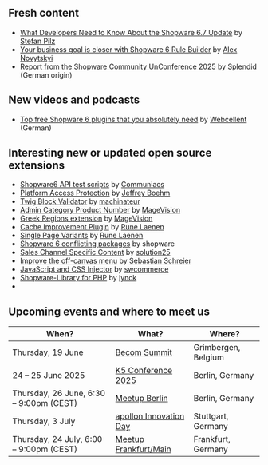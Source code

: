 ## Fresh content

* [What Developers Need to Know About the Shopware 6.7 Update](https://dev.to/stefan-freelancer/what-developers-need-to-know-about-the-shopware-67-update-59pd) by [Stefan Pilz](https://dev.to/stefan-freelancer)
* [Your business goal is closer with Shopware 6 Rule Builder](https://kenner-soft.com/how-to/shopware-6-rule-builder) by [Alex Novytskyi](https://kennersoft.de/explore/autor-alex-novytskyi)
* [Report from the Shopware Community UnConference 2025](https://www-splendid--internet-de.translate.goog/blog/bericht-von-der-shopware-community-unconference-2025/?_x_tr_sl=de&_x_tr_tl=en&_x_tr_hl=en&_x_tr_pto=wapp) by [Splendid](https://www.splendid-internet.de) (German origin)

## New videos and podcasts

* [Top free Shopware 6 plugins that you absolutely need](https://www.youtube.com/watch?v=JS9AzC5jgYQ) by [Webcellent](https://www.youtube.com/@WebcellentPB) (German)

## Interesting new or updated open source extensions

* [Shopware6 API test scripts](https://github.com/Communiacs/shopware6-api-tester) by [Communiacs](https://github.com/Communiacs)
* [Platform Access Protection](https://github.com/jeboehm/platform-access-protection) by [Jeffrey Boehm](https://github.com/jeboehm)
* [Twig Block Validator](https://github.com/machinateur/twig-block-validator) by [machinateur](https://github.com/machinateur)
* [Admin Category Product Number](https://github.com/magevision/shopware6-admin-category-product-number) by [MageVision](https://github.com/magevision)
* [Greek Regions extension](https://github.com/magevision/shopware6-greek-regions) by [MageVision](https://github.com/magevision)
* [Cache Improvement Plugin](https://github.com/runelaenen/sw6-cache-improvement-plugin) by [Rune Laenen](https://github.com/runelaenen)
* [Single Page Variants](https://github.com/runelaenen/sw6-single-page-variants-plugin) by [Rune Laenen](https://github.com/runelaenen)
* [Shopware 6 conflicting packages](https://github.com/shopware/conflicts) by shopware
* [Sales Channel Specific Content](https://github.com/solution25com/sales-channel-specific-content-shopware-6-solution25) by [solution25](https://github.com/solution25com)
* [Improve the off-canvas menu](https://github.com/sschreier/SschreierImprovingOffCanvasMenu) by [Sebastian Schreier](https://github.com/sschreier)
* [JavaScript and CSS Injector](https://github.com/sw-commerce/javascript-css-injector) by [swcommerce](https://github.com/sw-commerce)
* [Shopware-Library for PHP](https://repo.crefopay.de/lynck/shopware-library) by [lynck](https://lynck.de/)
* 


## Upcoming events and where to meet us

| When? | What? | Where? |
| --------------------- | ---------------- | -------------- |
| Thursday, 19 June | [Becom Summit](https://becomsummit.digital/) | Grimbergen, Belgium |
| 24 – 25 June 2025 | [K5 Conference 2025](https://konferenz.k5.de/) | Berlin, Germany |
| Thursday, 26 June, 6:30 – 9:00pm (CEST)| [Meetup Berlin](https://winkelwagen.de/shopware-meetup-berlin/) | Berlin, Germany |
| Thursday, 3 July | [apollon Innovation Day](https://apollon.de/en/event/apollon-innovation-day/) | Stuttgart, Germany |
| Thursday, 24 July, 6:00 – 9:00pm (CEST) | [Meetup Frankfurt/Main](https://www.eventbrite.de/e/shopware-meetup-in-frankfurt-am-main-tickets-1358171360099) | Frankfurt, Germany |